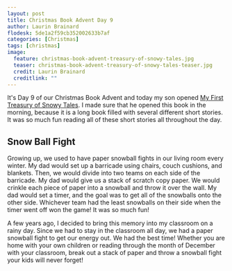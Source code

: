 ```yaml
---
layout: post
title: Christmas Book Advent Day 9
author: Laurin Brainard
flodesk: 5de1a2f59cb352002633b7af
categories: [Christmas]
tags: [christmas]
image:
  feature: christmas-book-advent-treasury-of-snowy-tales.jpg
  teaser: christmas-book-advent-treasury-of-snowy-tales-teaser.jpg
  credit: Laurin Brainard
  creditlink: ""
---
```

It's Day 9 of our Christmas Book Advent and today my son opened [My First Treasury of Snowy Tales](https://amzn.to/2q2PXBh). I made sure that he opened this book in the morning, because it is a long book filled with several different short stories. It was so much fun reading all of these short stories all throughout the day. 

## Snow Ball Fight
Growing up, we used to have paper snowball fights in our living room every winter. My dad would set up a barricade using chairs, couch cushions, and blankets. Then, we would divide into two teams on each side of the barricade. My dad would give us a stack of scratch copy paper. We would crinkle each piece of paper into a snowball and throw it over the wall. My dad would set a timer, and the goal was to get all of the snowballs onto the other side. Whichever team had the least snowballs on their side when the timer went off won the game! It was so much fun! 

A few years ago, I decided to bring this memory into my classroom on a rainy day. Since we had to stay in the classroom all day, we had a paper snowball fight to get our energy out. We had the best time! Whether you are home with your own children or reading through the month of December with your classroom, break out a stack of paper and throw a snowball fight your kids will never forget! 